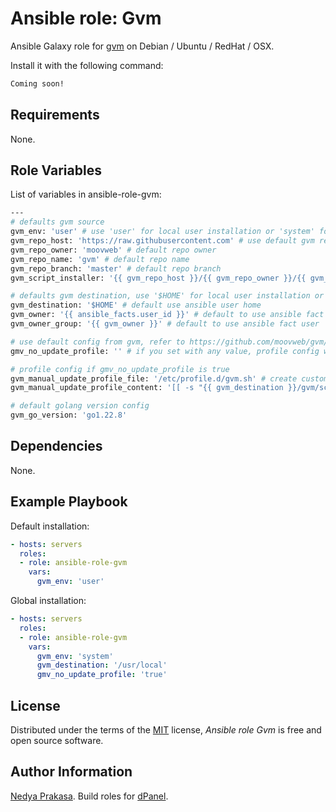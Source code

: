 Ansible role: Gvm
=========

Ansible Galaxy role for [gvm] on Debian / Ubuntu / RedHat / OSX.

Install it with the following command:

```sh
Coming soon!
```

Requirements
------------

None.

Role Variables
--------------

List of variables in ansible-role-gvm:

```sh
---
# defaults gvm source
gvm_env: 'user' # use 'user' for local user installation or 'system' for global installation 
gvm_repo_host: 'https://raw.githubusercontent.com' # use default gvm repository
gvm_repo_owner: 'moovweb' # default repo owner
gvm_repo_name: 'gvm' # default repo name
gvm_repo_branch: 'master' # default repo branch
gvm_script_installer: '{{ gvm_repo_host }}/{{ gvm_repo_owner }}/{{ gvm_repo_name }}/{{ gvm_repo_branch }}/binscripts/gvm-installer' # default manual installer script

# defaults gvm destination, use '$HOME' for local user installation or use custom global e.g: '/usr/local'
gvm_destination: '$HOME' # default use ansible user home
gvm_owner: '{{ ansible_facts.user_id }}' # default to use ansible fact user
gvm_owner_group: '{{ gvm_owner }}' # default to use ansible fact user

# use default config from gvm, refer to https://github.com/moovweb/gvm/blob/master/binscripts/gvm-installer#L110
gmv_no_update_profile: '' # if you set with any value, profile config will not auto update

# profile config if gmv_no_update_profile is true
gvm_manual_update_profile_file: '/etc/profile.d/gvm.sh' # create custom bash if `gmv_no_update_profile` not empty
gvm_manual_update_profile_content: '[[ -s "{{ gvm_destination }}/gvm/scripts/gvm" ]] && source "{{ gvm_destination }}/gvm/scripts/gvm"' # create custom content to `gvm_manual_update_profile_file`

# default golang version config
gvm_go_version: 'go1.22.8'
```

Dependencies
------------

None.

Example Playbook
----------------

Default installation:
```yaml
- hosts: servers
  roles:
  - role: ansible-role-gvm
    vars:
      gvm_env: 'user'
```

Global installation:
```yaml
- hosts: servers
  roles:
  - role: ansible-role-gvm
    vars:
      gvm_env: 'system'
      gvm_destination: '/usr/local'
      gmv_no_update_profile: 'true'
```

License
-------

Distributed under the terms of the [MIT] license,
_Ansible role Gvm_ is free and open source software.

Author Information
------------------

[Nedya Prakasa]. Build roles for [dPanel].

[dPanel]: https://cloud.terpusat.com/
[Nedya Prakasa]: https://github.com/prakasa1904
[mit]: https://opensource.org/licenses/MIT
[gvm]: https://github.com/moovweb/gvm
[devetek]: https://github.com/devetek